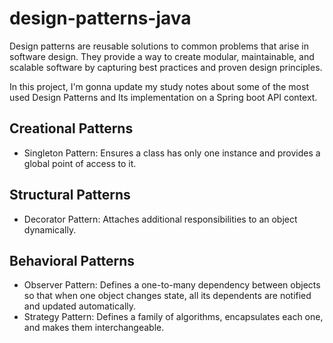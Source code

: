 # design-patterns-java

Design patterns are reusable solutions to common problems that arise in software design. They provide a way to create modular, maintainable, and scalable software by capturing best practices and proven design principles. 

In this project, I'm gonna update my study notes about some of the most used Design Patterns and Its implementation on a Spring boot API context.

## Creational Patterns

* Singleton Pattern: Ensures a class has only one instance and provides a global point of access to it.

## Structural Patterns

* Decorator Pattern: Attaches additional responsibilities to an object dynamically.

## Behavioral Patterns

* Observer Pattern: Defines a one-to-many dependency between objects so that when one object changes state, all its dependents are notified and updated automatically.
* Strategy Pattern: Defines a family of algorithms, encapsulates each one, and makes them interchangeable.
